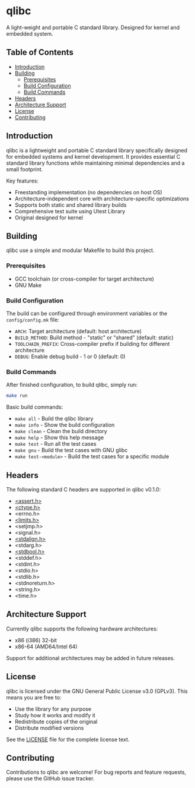 # qlibc
A light-weight and portable C standard library. Designed for kernel and embedded system.

## Table of Contents


- [Introduction](#introduction)
- [Building](#building)
    - [Prerequisites](#prerequisites)
    - [Build Configuration](#build-configuration)
    - [Build Commands](#build-commands)
- [Headers](#headers)
- [Architecture Support](#architecture-support)
- [License](#license)
- [Contributing](#contributing)


## Introduction

qlibc is a lightweight and portable C standard library specifically designed for embedded systems and kernel development. It provides essential C standard library functions while maintaining minimal dependencies and a small footprint.

Key features:
- Freestanding implementation (no dependencies on host OS)
- Architecture-independent core with architecture-specific optimizations
- Supports both static and shared library builds
- Comprehensive test suite using Utest Library
- Original designed for kernel

## Building

qlibc use a simple and modular Makefile to build this project.

### Prerequisites

- GCC toolchain (or cross-compiler for target architecture)
- GNU Make

### Build Configuration

The build can be configured through environment variables or the `config/config.mk` file:

- `ARCH`: Target architecture (default: host architecture)
- `BUILD_METHOD`: Build method - "static" or "shared" (default: static) 
- `TOOLCHAIN_PREFIX`: Cross-compiler prefix if building for different architecture
- `DEBUG`: Enable debug build - 1 or 0 (default: 0)

### Build Commands

After finished configuration, to build qlibc, simply run:

```bash
make run
```

Basic build commands:
- `make all`           - Build the qlibc library
- `make info`          - Show the build configuration
- `make clean`         - Clean the build directory
- `make help`          - Show this help message
- `make test`          - Run all the test cases
- `make gnu`           - Build the test cases with GNU glibc
- `make test-<module>` - Build the test cases for a specific module


## Headers

The following standard C headers are supported in qlibc v0.1.0:

- [<assert.h>](https://github.com/unsigend/qlibc/blob/main/include/assert.h) 
- [<ctype.h>](https://github.com/unsigend/qlibc/blob/main/include/ctype.h) 
- <errno.h> 
- [<limits.h>](https://github.com/unsigend/qlibc/blob/main/include/limits.h) 
- <setjmp.h> 
- <signal.h>
- [<stdalign.h>](https://github.com/unsigend/qlibc/blob/main/include/stdalign.h) 
- <stdarg.h>
- [<stdbool.h>](https://github.com/unsigend/qlibc/blob/main/include/limits.h)
- <stddef.h> 
- <stdint.h> 
- <stdio.h> 
- <stdlib.h> 
- <stdnoreturn.h> 
- <string.h> 
- <time.h>


## Architecture Support

Currently qlibc supports the following hardware architectures:
- x86 (i386) 32-bit
- x86-64 (AMD64/Intel 64)

Support for additional architectures may be added in future releases.


## License

qlibc is licensed under the GNU General Public License v3.0 (GPLv3). This means you are free to:

- Use the library for any purpose
- Study how it works and modify it
- Redistribute copies of the original
- Distribute modified versions

See the [LICENSE](LICENSE) file for the complete license text.

## Contributing

Contributions to qlibc are welcome! 
For bug reports and feature requests, please use the GitHub issue tracker.

